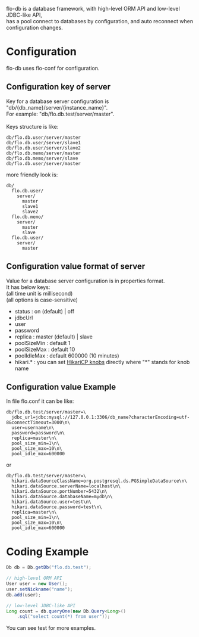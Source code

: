 flo-db is a database framework,
with high-level ORM API and low-level JDBC-like API,<br/>
has a pool connect to databases by configuration,
and auto reconnect when configuration changes.

# Configuration
flo-db uses flo-conf for configuration.<br/>


## Configuration key of server
Key for a database server configuration is "db/{db_name}/server/{instance_name}".<br/>
For example: "db/flo.db.test/server/master".<br/>
<br/>
Keys structure is like:
```
db/flo.db.user/server/master
db/flo.db.user/server/slave1
db/flo.db.user/server/slave2
db/flo.db.memo/server/master
db/flo.db.memo/server/slave
db/flo.db.user/server/master
```
more friendly look is:
```
db/
  flo.db.user/
    server/
      master
      slave1
      slave2
  flo.db.memo/
    server/
      master
      slave
  flo.db.user/
    server/
      master
```


## Configuration value format of server
Value for a database server configuration is in properties format.<br/>
It has below keys:<br/>
(all time unit is millisecond)<br/>
(all options is case-sensitive)
- status  : on (default) | off
- jdbcUrl
- user
- password
- replica  : master (default) | slave
- poolSizeMin : default 1
- poolSizeMax : default 10
- poolIdleMax : default 600000 (10 minutes)
- hikari.\*  : you can set [HikariCP knobs](https://github.com/brettwooldridge/HikariCP#configuration-knobs-baby) directly where "\*" stands for knob name


## Configuration value Example
In file flo.conf it can be like:
```
db/flo.db.test/server/master=\
  jdbc_url=jdbc:mysql://127.0.0.1:3306/db_name?characterEncoding=utf-8&connectTimeout=3000\n\
  user=username\n\
  password=password\n\
  replica=master\n\
  pool_size_min=1\n\
  pool_size_max=10\n\
  pool_idle_max=600000
```
or
```
db/flo.db.test/server/master=\
  hikari.dataSourceClassName=org.postgresql.ds.PGSimpleDataSource\n\
  hikari.dataSource.serverName=localhost\n\
  hikari.dataSource.portNumber=5432\n\
  hikari.dataSource.databaseName=mydb\n\
  hikari.dataSource.user=test\n\
  hikari.dataSource.password=test\n\
  replica=master\n\
  pool_size_min=1\n\
  pool_size_max=10\n\
  pool_idle_max=600000
```


# Coding Example
```java
Db db = Db.getDb("flo.db.test");

// high-level ORM API
User user = new User();
user.setNickname("name");
db.add(user);

// low-level JDBC-like API
Long count = db.queryOne(new Db.Query<Long>()
    .sql("select count(*) from user"));
```

You can see test for more examples.